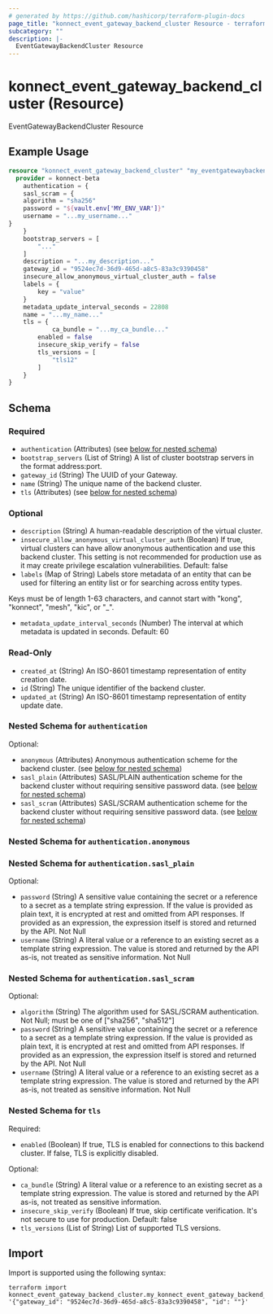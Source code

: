 ```yaml
---
# generated by https://github.com/hashicorp/terraform-plugin-docs
page_title: "konnect_event_gateway_backend_cluster Resource - terraform-provider-konnect-beta"
subcategory: ""
description: |-
  EventGatewayBackendCluster Resource
---
```


# konnect_event_gateway_backend_cluster (Resource)

EventGatewayBackendCluster Resource

## Example Usage

```terraform
resource "konnect_event_gateway_backend_cluster" "my_eventgatewaybackendcluster" {
  provider = konnect-beta
    authentication = {
    sasl_scram = {
    algorithm = "sha256"
    password = "${vault.env['MY_ENV_VAR']}"
    username = "...my_username..."
}
    }
    bootstrap_servers = [
        "..."
    ]
    description = "...my_description..."
    gateway_id = "9524ec7d-36d9-465d-a8c5-83a3c9390458"
    insecure_allow_anonymous_virtual_cluster_auth = false
    labels = {
        key = "value"
    }
    metadata_update_interval_seconds = 22808
    name = "...my_name..."
    tls = {
            ca_bundle = "...my_ca_bundle..."
        enabled = false
        insecure_skip_verify = false
        tls_versions = [
            "tls12"
        ]
    }
}
```

<!-- schema generated by tfplugindocs -->
## Schema

### Required

- `authentication` (Attributes) (see [below for nested schema](#nestedatt--authentication))
- `bootstrap_servers` (List of String) A list of cluster bootstrap servers in the format address:port.
- `gateway_id` (String) The UUID of your Gateway.
- `name` (String) The unique name of the backend cluster.
- `tls` (Attributes) (see [below for nested schema](#nestedatt--tls))

### Optional

- `description` (String) A human-readable description of the virtual cluster.
- `insecure_allow_anonymous_virtual_cluster_auth` (Boolean) If true, virtual clusters can have allow anonymous authentication and use this backend cluster.
This setting is not recommended for production use as it may create privilege escalation vulnerabilities.
Default: false
- `labels` (Map of String) Labels store metadata of an entity that can be used for filtering an entity list or for searching across entity types. 

Keys must be of length 1-63 characters, and cannot start with "kong", "konnect", "mesh", "kic", or "_".
- `metadata_update_interval_seconds` (Number) The interval at which metadata is updated in seconds. Default: 60

### Read-Only

- `created_at` (String) An ISO-8601 timestamp representation of entity creation date.
- `id` (String) The unique identifier of the backend cluster.
- `updated_at` (String) An ISO-8601 timestamp representation of entity update date.

<a id="nestedatt--authentication"></a>
### Nested Schema for `authentication`

Optional:

- `anonymous` (Attributes) Anonymous authentication scheme for the backend cluster. (see [below for nested schema](#nestedatt--authentication--anonymous))
- `sasl_plain` (Attributes) SASL/PLAIN authentication scheme for the backend cluster without requiring sensitive password data. (see [below for nested schema](#nestedatt--authentication--sasl_plain))
- `sasl_scram` (Attributes) SASL/SCRAM authentication scheme for the backend cluster without requiring sensitive password data. (see [below for nested schema](#nestedatt--authentication--sasl_scram))

<a id="nestedatt--authentication--anonymous"></a>
### Nested Schema for `authentication.anonymous`


<a id="nestedatt--authentication--sasl_plain"></a>
### Nested Schema for `authentication.sasl_plain`

Optional:

- `password` (String) A sensitive value containing the secret or a reference to a secret as a template string expression.
If the value is provided as plain text, it is encrypted at rest and omitted from API responses.
If provided as an expression, the expression itself is stored and returned by the API.
Not Null
- `username` (String) A literal value or a reference to an existing secret as a template string expression.
The value is stored and returned by the API as-is, not treated as sensitive information.
Not Null


<a id="nestedatt--authentication--sasl_scram"></a>
### Nested Schema for `authentication.sasl_scram`

Optional:

- `algorithm` (String) The algorithm used for SASL/SCRAM authentication. Not Null; must be one of ["sha256", "sha512"]
- `password` (String) A sensitive value containing the secret or a reference to a secret as a template string expression.
If the value is provided as plain text, it is encrypted at rest and omitted from API responses.
If provided as an expression, the expression itself is stored and returned by the API.
Not Null
- `username` (String) A literal value or a reference to an existing secret as a template string expression.
The value is stored and returned by the API as-is, not treated as sensitive information.
Not Null



<a id="nestedatt--tls"></a>
### Nested Schema for `tls`

Required:

- `enabled` (Boolean) If true, TLS is enabled for connections to this backend cluster. If false, TLS is explicitly disabled.

Optional:

- `ca_bundle` (String) A literal value or a reference to an existing secret as a template string expression.
The value is stored and returned by the API as-is, not treated as sensitive information.
- `insecure_skip_verify` (Boolean) If true, skip certificate verification. It's not secure to use for production. Default: false
- `tls_versions` (List of String) List of supported TLS versions.

## Import

Import is supported using the following syntax:

```shell
terraform import konnect_event_gateway_backend_cluster.my_konnect_event_gateway_backend_cluster '{"gateway_id": "9524ec7d-36d9-465d-a8c5-83a3c9390458", "id": ""}'
```
